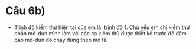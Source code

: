# Câu 6b)
- Trình độ kiểm thử hiện tại của em là: trình độ 1. Chủ yếu em chỉ kiểm thử phần mô-đun mình làm với các ca kiểm thử được thiết kế trước để đảm bảo mô-đun đó chạy đúng theo mô tả.
